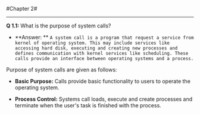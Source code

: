 #Chapter 2#

* **

**Q 1.1:** What is the purpose of system calls?

* **Answer: ** `A system call is a program that request a service from kernel of operating system. This may include services like accessing hard disk, executing and creating new processes and defines communication with kernel services like scheduling. These calls provide an interface between operating systems and a process.`

Purpose of system calls are given as follows:

*  **Basic Purpose:** Calls provide basic functionality to users to operate the operating system.

* **Process Control:** Systems call loads, execute and create processes and terminate when the user's task is finished with the process.
